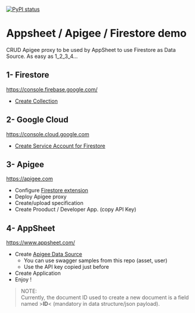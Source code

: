 [![PyPI status](https://img.shields.io/pypi/status/ansicolortags.svg)](https://pypi.python.org/pypi/ansicolortags/) 

# Appsheet / Apigee / Firestore demo

CRUD Apigee proxy to be used by AppSheet to use Firestore as Data Source.
As easy as 1_2_3_4...

## 1- Firestore

https://console.firebase.google.com/

- [Create Collection](https://firebase.google.com/docs/firestore/quickstart)

## 2- Google Cloud

https://console.cloud.google.com

- [Create Service Account for Firestore](https://firebase.google.com/docs/admin/setup#add_firebase_to_your_app)

## 3- Apigee 

https://apigee.com

- Configure [Firestore extension](https://docs.apigee.com/api-platform/reference/extensions/google-cloud-firestore/google-cloud-firestore-extension-120)
- Deploy Apigee proxy
- Create/upload specification
- Create Prooduct / Developer App. (copy API Key)

## 4- AppSheet 

https://www.appsheet.com/

- Create [Apigee Data Source](https://www.appsheet.com/Account/Account/Sources)
    - You can use swagger samples from this repo (asset, user)
    - Use the API key copied just before
- Create Application
- Enjoy !

> NOTE:  
> Currently, the document ID used to create a new document is a field named >**ID**< (mandatory in data structure/json payload).

